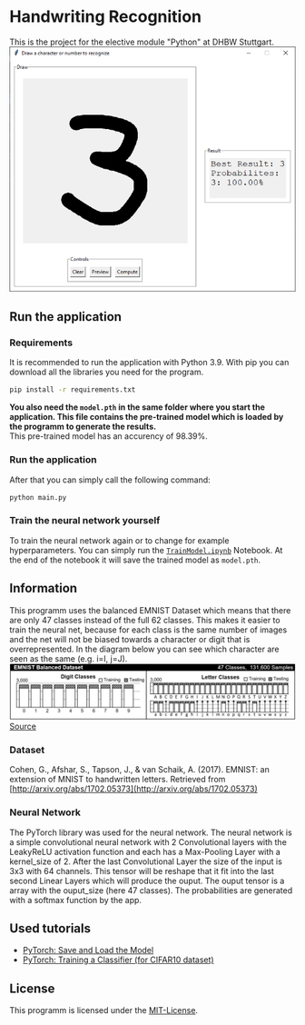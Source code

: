 # Handwriting Recognition

This is the project for the elective module "Python" at DHBW Stuttgart.
![Screenshot of the application](/img/Screenshot.png)

## Run the application

### Requirements

It is recommended to run the application with Python 3.9. With pip you can download all the libraries you need for the program.

```bash
pip install -r requirements.txt
```

**You also need the `model.pth` in the same folder where you start the application. This file contains the pre-trained model which is loaded by the programm to generate the results.**  
This pre-trained model has an accurency of 98.39%.

### Run the application

After that you can simply call the following command:

```bash
python main.py
```

### Train the neural network yourself

To train the neural network again or to change for example hyperparameters. You can simply run the [`TrainModel.ipynb`](/TrainModel.ipynb) Notebook. At the end of the notebook it will save the trained model as `model.pth`.

## Information

This programm uses the balanced EMNIST Dataset which means that there are only 47 classes instead of the full 62 classes. This makes it easier to train the neural net, because for each class is the same number of images and the net will not be biased towards a character or digit that is overrepresented. In the diagram below you can see which character are seen as the same (e.g. i=I, j=J).
![Classes of the EMNIST Dataset](/img/EMNIST.png)
[Source](https://arxiv.org/pdf/1702.05373.pdf)
### Dataset

Cohen, G., Afshar, S., Tapson, J., & van Schaik, A. (2017). EMNIST: an extension of MNIST to handwritten letters. Retrieved from [http://arxiv.org/abs/1702.05373](http://arxiv.org/abs/1702.05373)

### Neural Network

The PyTorch library was used for the neural network. The neural network is a simple convolutional neural network with 2 Convolutional layers with the LeakyReLU activation function and each has a Max-Pooling Layer with a kernel_size of 2. After the last Convolutional Layer the size of the input is 3x3 with 64 channels. This tensor will be reshape that it fit into the last second Linear Layers which will produce the ouput. The ouput tensor is a array with the ouput_size (here 47 classes). The probabilities are generated with a softmax function by the app.

## Used tutorials

-   [PyTorch: Save and Load the Model](https://pytorch.org/tutorials/beginner/basics/saveloadrun_tutorial.html)
-   [PyTorch: Training a Classifier (for CIFAR10 dataset)](https://pytorch.org/tutorials/beginner/blitz/cifar10_tutorial.html)

## License

This programm is licensed under the [MIT-License](/LICENSE.md).
